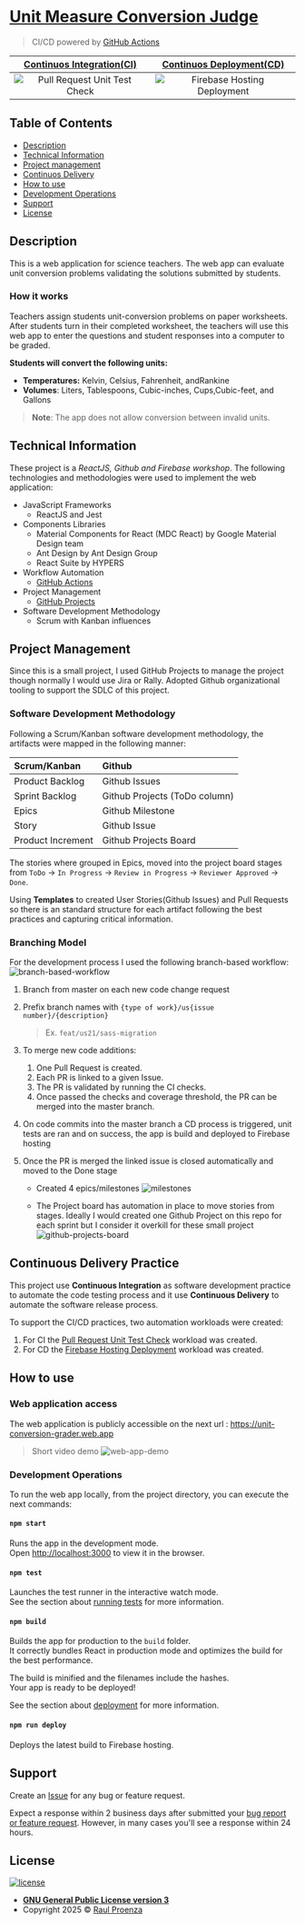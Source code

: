 # [Unit Measure Conversion Judge](https://unit-conversion-grader.web.app)

> CI/CD powered by  [GitHub Actions](https://help.github.com/en/actions/automating-your-workflow-with-github-actions)

| [Continuos Integration(CI)](https://en.wikipedia.org/wiki/Continuous_integration) | [Continuos Deployment(CD)](https://en.wikipedia.org/wiki/Continuous_deployment) |
| :---: | :---: |
| ![Pull Request Unit Test Check](https://github.com/rproenza86/unit-conversion-grader/workflows/Pull%20Request%20Unit%20Test%20Check/badge.svg)  | ![Firebase Hosting Deployment](https://github.com/rproenza86/unit-conversion-grader/workflows/Firebase%20Hosting%20Deployment/badge.svg)  |

## Table of Contents

- [Description](#description)
- [Technical Information](#technical-information)
- [Project management](#project-management)
- [Continuos Delivery](#continuos-delivery)
- [How to use](#how-to-use)
- [Development Operations](#development-operations)
- [Support](#support)
- [License](#license)

## Description

This is a web application for science teachers. The web app can evaluate unit conversion problems validating the solutions submitted by students.

### How it works

Teachers assign students unit-conversion problems on paper worksheets. After students turn in their completed worksheet, the teachers will use this web app to enter the questions and student responses into a computer to be graded.

**Students will convert the following units:**

- **Temperatures:** ​Kelvin, Celsius​,​ Fahrenheit​, and​ Rankine
- **Volumes**: ​Liters,​ ​Tablespoons​, ​Cubic-inches, Cups​,​ Cubic-feet, ​and​ Gallons

> **Note**: The app does not allow conversion between invalid units.

## Technical Information

These project is a *ReactJS, Github and Firebase workshop*. The following technologies and methodologies were used to implement the web application:

- JavaScript Frameworks
  - ReactJS and Jest
- Components Libraries
  - Material Components for React (MDC React) by Google Material Design team
  - Ant Design by Ant Design Group
  - React Suite by HYPERS
- Workflow Automation
  - [GitHub Actions](https://github.com/rproenza86/unit-measure-conversion-judge/actions)
- Project Management
  - [GitHub Projects](https://github.com/rproenza86/unit-measure-conversion-judge/projects/1)
- Software Development Methodology
  - Scrum with Kanban influences

## Project Management

Since this is a small project, I used GitHub Projects to manage the project though normally I would use Jira or Rally. Adopted Github organizational tooling to support the SDLC of this project.

### Software Development Methodology

Following a Scrum/Kanban software development methodology, the artifacts were mapped in the following manner:

| Scrum/Kanban | Github |
| :--- | :--- |
| Product Backlog | Github Issues |
|  Sprint Backlog  |  Github Projects (ToDo column) |
|  Epics |  Github Milestone |
|  Story | Github Issue  |
|  Product Increment |   Github Projects Board |

The stories where grouped in Epics, moved into the project board stages from `ToDo` -> `In Progress` -> `Review in Progress` -> `Reviewer Approved` -> `Done`.

Using **Templates** to created User Stories(Github Issues) and Pull Requests so there is an standard structure for each artifact following the best practices and capturing critical information.

### Branching Model

For the development process I used the following branch-based workflow:
![branch-based-workflow](docs/images/branch-based-workflow.svg)

1. Branch from master on each new code change request
2. Prefix branch names with `{type of work}/us{issue number}/{description}`
   > Ex. `feat/us21/sass-migration`
3. To merge new code additions:
   1. One Pull Request is created.
   2. Each PR is linked to a given Issue.
   3. The PR is validated by running the CI checks.
   4. Once passed the checks and coverage threshold, the PR can be merged into the master branch.
4. On code commits into the master branch a CD process is triggered, unit tests are ran and on success, the app is build and deployed to Firebase hosting
5. Once the PR is merged the linked issue is closed automatically and moved to the Done stage

    - Created 4 epics/milestones
![milestones](docs/images/epics.png)

    - The Project board has automation in place to move stories from stages. Ideally I would created one Github Project on this repo for each sprint but I consider it overkill for these small project
![github-projects-board](docs/images/github-projects-board.png)

## Continuous Delivery Practice

This project use **Continuous Integration** as software development practice to automate the code testing process and it use **Continuous Delivery** to automate the software release process.

To support the CI/CD practices, two automation workloads were created:

1. For CI the [Pull Request Unit Test Check](.github/workflows/pullrequesttest.yml) workload was created.
2. For CD the [Firebase Hosting Deployment](.github/workflows/hostingdeployment.yml) workload was created.

## How to use

### Web application access

The web application is publicly accessible on the next url : https://unit-conversion-grader.web.app

> Short video demo
![web-app-demo](docs/images/web-app-demo.gif)

### Development Operations

To run the web app locally, from the project directory, you can execute the next commands:

#### `npm start`

Runs the app in the development mode.<br />
Open [http://localhost:3000](http://localhost:3000) to view it in the browser.

#### `npm test`

Launches the test runner in the interactive watch mode.<br />
See the section about [running tests](https://facebook.github.io/create-react-app/docs/running-tests) for more information.

#### `npm build`

Builds the app for production to the `build` folder.<br />
It correctly bundles React in production mode and optimizes the build for the best performance.

The build is minified and the filenames include the hashes.<br />
Your app is ready to be deployed!

See the section about [deployment](https://facebook.github.io/create-react-app/docs/deployment) for more information.

#### `npm run deploy`

Deploys the latest build to Firebase hosting.

## Support

 Create an [Issue](https://github.com/rproenza86/unit-conversion-grader/issues) for any bug or feature request.

 Expect a response within 2 business days after submitted your [bug report or feature request](https://github.com/rproenza86/unit-conversion-grader/issues). However, in many cases you'll see a response within 24 hours.

## License

[![license](https://img.shields.io/github/license/rproenza86/events-distributor.svg)](https://github.com/rproenza86/events-distributor/blob/master/LICENSE)

- **[GNU General Public License version 3](LICENSE)**
- Copyright 2025 © <a href="http://raulproenza.page" target="_blank">Raul Proenza</a>

